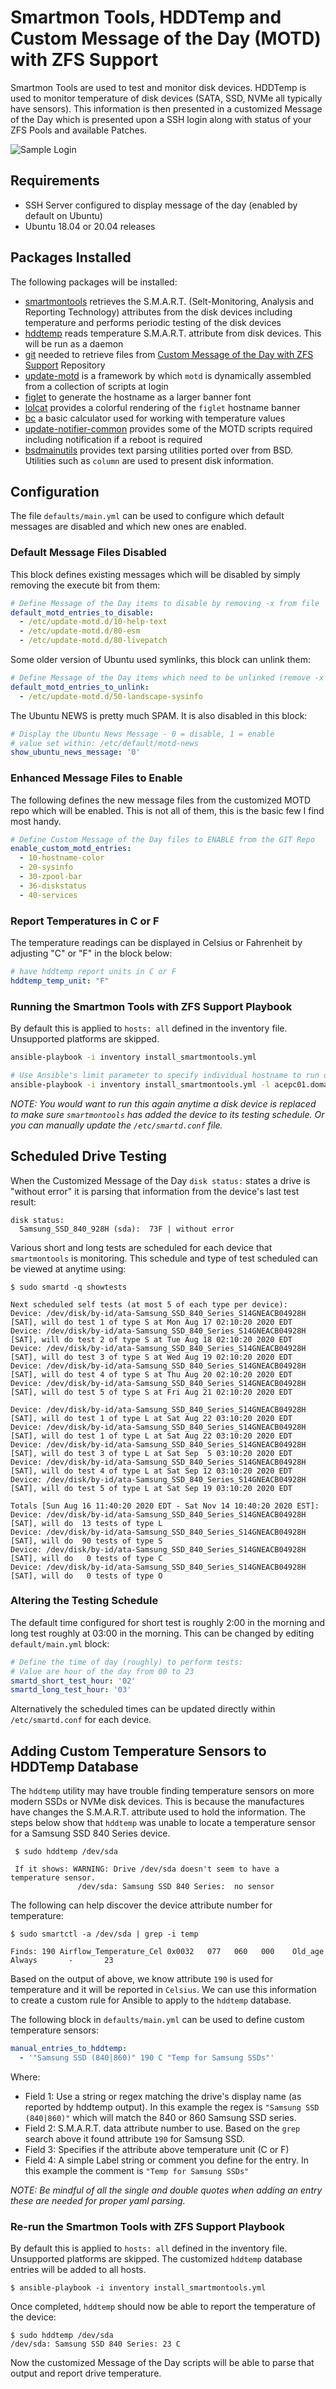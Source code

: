 # Smartmon Tools, HDDTemp and Custom Message of the Day (MOTD) with ZFS Support

Smartmon Tools are used to test and monitor disk devices. HDDTemp is used to monitor temperature of disk devices (SATA, SSD, NVMe all typically have sensors).  This information is then presented in a customized Message of the Day which is presented upon a SSH login along with status of your ZFS Pools and available Patches.

![Sample Login](images/colors_from_dropdown.png)

## Requirements

* SSH Server configured to display message of the day (enabled by default on Ubuntu)
* Ubuntu 18.04 or 20.04 releases

## Packages Installed

The following packages will be installed:

* [smartmontools](https://en.wikipedia.org/wiki/Smartmontools) retrieves the S.M.A.R.T. (Selt-Monitoring, Analysis and Reporting Technology) attributes from the disk devices including temperature and performs periodic testing of the disk devices
* [hddtemp](https://wiki.archlinux.org/index.php/Hddtemp) reads temperature S.M.A.R.T.  attribute from disk devices. This will be run as a daemon
* [git](https://en.wikipedia.org/wiki/Git) needed to retrieve files from [Custom Message of the Day with ZFS Support](https://gitea.rich-durso.us:3000/reefland/motd) Repository
* [update-motd](http://manpages.ubuntu.com/manpages/focal/man5/update-motd.5.html) is a framework by which `motd` is dynamically assembled from a collection of scripts at login
* [figlet](https://en.wikipedia.org/wiki/FIGlet) to generate the hostname as a larger banner font
* [lolcat](http://manpages.ubuntu.com/manpages/focal/man6/lolcat.6.html) provides a colorful rendering of the `figlet` hostname banner
* [bc](https://en.wikipedia.org/wiki/Bc_(programming_language)) a basic calculator used for working with temperature values
* [update-notifier-common](https://packages.ubuntu.com/focal/update-notifier-common) provides some of the MOTD scripts required including notification if a reboot is required
* [bsdmainutils](https://launchpad.net/ubuntu/focal/+package/bsdmainutils) provides text parsing utilities ported over from BSD. Utilities such as `column` are used to present disk information.

## Configuration

The file `defaults/main.yml` can be used to configure which default messages are disabled and which new ones are enabled.

### Default Message Files Disabled

This block defines existing messages which will be disabled by simply removing the execute bit from them:

```yaml
# Define Message of the Day items to disable by removing -x from file
default_motd_entries_to_disable:
  - /etc/update-motd.d/10-help-text
  - /etc/update-motd.d/80-esm
  - /etc/update-motd.d/80-livepatch
```

Some older version of Ubuntu used symlinks, this block can unlink them:

```yaml
# Define Message of the Day items which need to be unlinked (remove -x does not work)
default_motd_entries_to_unlink:
  - /etc/update-motd.d/50-landscape-sysinfo
```

The Ubuntu NEWS is pretty much SPAM.  It is also disabled in this block:

```yaml
# Display the Ubuntu News Message - 0 = disable, 1 = enable
# value set within: /etc/default/motd-news
show_ubuntu_news_message: '0'
```

### Enhanced Message Files to Enable

The following defines the new message files from the customized MOTD repo which will be enabled. This is not all of them, this is the basic few I find most handy.

```yaml
# Define Custom Message of the Day files to ENABLE from the GIT Repo
enable_custom_motd_entries:
  - 10-hostname-color
  - 20-sysinfo
  - 30-zpool-bar
  - 36-diskstatus
  - 40-services
```

### Report Temperatures in C or F

The temperature readings can be displayed in Celsius or Fahrenheit by adjusting "C" or "F" in the block below:

```yaml
# have hddtemp report units in C or F
hddtemp_temp_unit: "F"
```

### Running the Smartmon Tools with ZFS Support Playbook

By default this is applied to `hosts: all` defined in the inventory file.  Unsupported platforms are skipped.

```bash
ansible-playbook -i inventory install_smartmontools.yml

# Use Ansible's limit parameter to specify individual hostname to run on:
ansible-playbook -i inventory install_smartmontools.yml -l acepc01.domain.com
```

_NOTE: You would want to run this again anytime a disk device is replaced to make sure `smartmontools` has added the device to its testing schedule. Or you can manually update the `/etc/smartd.conf` file._

## Scheduled Drive Testing

When the Customized Message of the Day `disk status:` states a drive is "without error" it is parsing that information from the device's last test result:

```text
disk status:
  Samsung_SSD_840_928H (sda):  73F | without error
```

Various short and long tests are scheduled for each device that `smartmontools` is monitoring.  This schedule and type of test scheduled can be viewed at anytime using:

```text
$ sudo smartd -q showtests

Next scheduled self tests (at most 5 of each type per device):
Device: /dev/disk/by-id/ata-Samsung_SSD_840_Series_S14GNEACB04928H [SAT], will do test 1 of type S at Mon Aug 17 02:10:20 2020 EDT
Device: /dev/disk/by-id/ata-Samsung_SSD_840_Series_S14GNEACB04928H [SAT], will do test 2 of type S at Tue Aug 18 02:10:20 2020 EDT
Device: /dev/disk/by-id/ata-Samsung_SSD_840_Series_S14GNEACB04928H [SAT], will do test 3 of type S at Wed Aug 19 02:10:20 2020 EDT
Device: /dev/disk/by-id/ata-Samsung_SSD_840_Series_S14GNEACB04928H [SAT], will do test 4 of type S at Thu Aug 20 02:10:20 2020 EDT
Device: /dev/disk/by-id/ata-Samsung_SSD_840_Series_S14GNEACB04928H [SAT], will do test 5 of type S at Fri Aug 21 02:10:20 2020 EDT

Device: /dev/disk/by-id/ata-Samsung_SSD_840_Series_S14GNEACB04928H [SAT], will do test 1 of type L at Sat Aug 22 03:10:20 2020 EDT
Device: /dev/disk/by-id/ata-Samsung_SSD_840_Series_S14GNEACB04928H [SAT], will do test 1 of type L at Sat Aug 22 03:10:20 2020 EDT
Device: /dev/disk/by-id/ata-Samsung_SSD_840_Series_S14GNEACB04928H [SAT], will do test 3 of type L at Sat Sep  5 03:10:20 2020 EDT
Device: /dev/disk/by-id/ata-Samsung_SSD_840_Series_S14GNEACB04928H [SAT], will do test 4 of type L at Sat Sep 12 03:10:20 2020 EDT
Device: /dev/disk/by-id/ata-Samsung_SSD_840_Series_S14GNEACB04928H [SAT], will do test 5 of type L at Sat Sep 19 03:10:20 2020 EDT

Totals [Sun Aug 16 11:40:20 2020 EDT - Sat Nov 14 10:40:20 2020 EST]:
Device: /dev/disk/by-id/ata-Samsung_SSD_840_Series_S14GNEACB04928H [SAT], will do  13 tests of type L
Device: /dev/disk/by-id/ata-Samsung_SSD_840_Series_S14GNEACB04928H [SAT], will do  90 tests of type S
Device: /dev/disk/by-id/ata-Samsung_SSD_840_Series_S14GNEACB04928H [SAT], will do   0 tests of type C
Device: /dev/disk/by-id/ata-Samsung_SSD_840_Series_S14GNEACB04928H [SAT], will do   0 tests of type O
```

### Altering the Testing Schedule

The default time configured for short test is roughly 2:00 in the morning and long test roughly at 03:00 in the morning. This can be changed by editing `default/main.yml` block:

```yaml
# Define the time of day (roughly) to perform tests:
# Value are hour of the day from 00 to 23
smartd_short_test_hour: '02'
smartd_long_test_hour: '03'
```

Alternatively the scheduled times can be updated directly within `/etc/smartd.conf` for each device.

## Adding Custom Temperature Sensors to HDDTemp Database

The `hddtemp` utility may have trouble finding temperature sensors on more modern SSDs or NVMe disk devices.  This is because the manufactures have changes the S.M.A.R.T. attribute used to hold the information.  The steps below show that `hddtemp` was unable to locate a temperature sensor for a Samsung SSD 840 Series device.

```text
 $ sudo hddtemp /dev/sda

 If it shows: WARNING: Drive /dev/sda doesn't seem to have a temperature sensor.
               /dev/sda: Samsung SSD 840 Series:  no sensor
```

The following can help discover the device attribute number for temperature:

```text
$ sudo smartctl -a /dev/sda | grep -i temp

Finds: 190 Airflow_Temperature_Cel 0x0032   077   060   000    Old_age   Always       -       23

```

Based on the output of above, we know attribute `190` is used for temperature and it will be reported in `Celsius`.  We can use this information to create a custom rule for Ansible to apply to the `hddtemp` database.

The following block in `defaults/main.yml` can be used to define custom temperature sensors:

```yaml
manual_entries_to_hddtemp:
  - '"Samsung SSD (840|860)" 190 C "Temp for Samsung SSDs"'
```

Where:

* Field 1: Use a string or regex matching the drive's display name (as reported by hddtemp output). In this example the regex is `"Samsung SSD (840|860)"` which will match the 840 or 860 Samsung SSD series.
* Field 2: S.M.A.R.T. data attribute number to use. Based on the `grep` search above it found attribute `190` for Samsung SSD.
* Field 3: Specifies if the attribute above temperature unit (C or F)
* Field 4: A simple Label string or comment you define for the entry. In this example the comment is `"Temp for Samsung SSDs"`

_NOTE: Be mindful of all the single and double quotes when adding an entry these are needed for proper yaml parsing._

### Re-run the Smartmon Tools with ZFS Support Playbook

By default this is applied to `hosts: all` defined in the inventory file.  Unsupported platforms are skipped.  The customized `hddtemp` database entries will be added to all hosts.

```text
$ ansible-playbook -i inventory install_smartmontools.yml
```

Once completed, `hddtemp` should now be able to report the temperature of the device:

```text
$ sudo hddtemp /dev/sda
/dev/sda: Samsung SSD 840 Series: 23 C
```

Now the customized Message of the Day scripts will be able to parse that output and report drive temperature.
